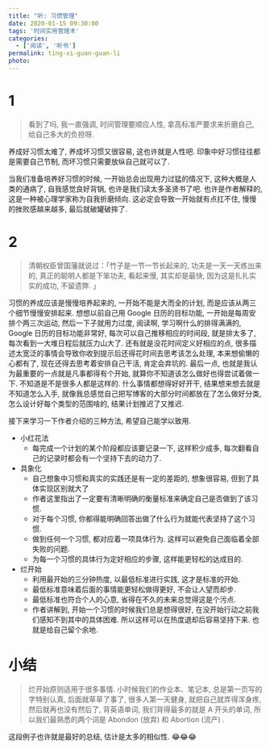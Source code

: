 ```yaml
---
title: "听: 习惯管理"
date: 2020-01-15 09:30:00
tags: '时间实用管理术'
categories:
  - ['阅读', '听书']
permalink: ting-xi-guan-guan-li
photo:
---
```


# 1

> 看到了吗, 我一直强调, 时间管理要顺应人性, 拿高标准严要求来折磨自己, 给自己多大的负担呀.

养成好习惯太难了, 养成坏习惯又很容易, 这也许就是人性吧. 印象中好习惯往往都是需要自己节制, 而坏习惯只需要放纵自己就可以了.

当我们准备培养好习惯的时候, 一开始总会出现用力过猛的情况下, 这种大概是人类的通病了, 自我感觉良好背锅, 也许是我们读太多圣贤书了吧. 也许是作者解释的, 这是一种被心理学家称为自我折磨倾向. 这必定会导致一开始就有点扛不住, 慢慢的挫败感越来越多, 最后就破罐破摔了.

<!-- more -->

# 2

> 清朝权臣曾国藩就说过：「竹子是一节一节长起来的, 功夫是一天一天练出来的, 真正的聪明人都是下笨功夫, 看起来慢, 其实却是最快, 因为这是扎扎实实的成功, 不留遗弊. 」

习惯的养成应该是慢慢培养起来的, 一开始不能是大而全的计划, 而是应该从两三个细节慢慢安排起来. 想想以前自己用 Google 日历的目标功能, 一开始是每周安排个两三次运动, 然后一下子就用力过度, 阅读啊, 学习啊什么的排得满满的, Google 日历的目标功能非常好, 每次可以自己推移相应的时间段, 就是排太多了, 每次看到一大堆日程后就压力山大了. 还有就是没花时间定义好相应的点, 很多描述太宽泛的事情会导致你收到提示后还得花时间去思考该怎么处理, 本来想偷懒的心都有了, 现在还得去思考着安排自己干活, 肯定会弃坑的. 最后一点, 也就是我认为最重要的一点就是凡事都得有个开始, 就算你不知道该怎么做好也得尝试着做一下. 不知道是不是很多人都是这样的. 什么事情都想得好好开干, 结果想来想去就是不知道怎么入手, 就像我总感觉自己把写博客的大部分时间都放在了怎么做好分类, 怎么设计好每个类型的范围啥的, 结果计划推迟了又推迟.

接下来学习一下作者介绍的三种方法, 希望自己能学以致用.

- 小红花法
  - 每完成一个计划的某个阶段都应该要记录一下, 这样积少成多, 每次翻看自己的记录时都会有一个坚持下去的动力了.
- 具象化
  - 自己想象中习惯和真实的实践还是有一定的差距的, 想象很容易, 但到了具体实现区别就大了
  - 作者这里指出了一定要有清晰明确的衡量标准来确定自己是否做到了该习惯.
  - 对于每个习惯, 你都得能明确回答出做了什么行为就能代表坚持了这个习惯.
  - 做到任何一个习惯, 都对应着一项具体行为. 这样可以避免自己面临着全部失败的问题.
  - 为每一个习惯的具体行为定好相应的步骤, 这样能更轻松的达成目的.
- 烂开始
  - 利用最开始的三分钟热度, 以最低标准进行实践, 这才是标准的开始.
  - 最低标准意味着后面的事情能更轻松做得更好, 不会让人望而却步.
  - 最低标准也符合个人的心意, 省得在不久的未来总觉得这是个污点.
  - 作者讲解到, 开始一个习惯的时候我们总是想得很好, 在没开始行动之前我们感知不到其中的具体困难. 所以这样可以在热度退却后容易坚持下来. 也就是给自己留个余地.

# 小结

> 烂开始原则适用于很多事情. 小时候我们的作业本、笔记本, 总是第一页写的字特别认真, 后面就草草了事了, 很多人第一天健身, 就把自己就弄得浑身疼, 然后就再也没有然后了, 背英语单词, 我们背得最多的就是 A 开头的单词, 所以我们最熟悉的两个词是 Abondon (放弃)  和 Abortion (流产) .

这段例子也许就是最好的总结, 估计是太多的相似性. :joy::joy::joy:
